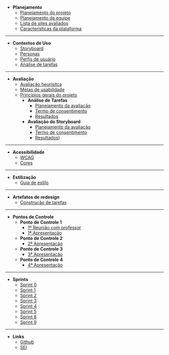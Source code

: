 - **Planejamento**
  - [Planejamento do projeto](./planning/project_planning.md)
  - [Planejamento da equipe](./planning/team_planning.md)
  - [Lista de sites avaliados](./planning/evaluated_sites.md)
  - [Características da plataforma](./planning/platform_features.md)

---

- **Contextos de Uso**
  - [Storyboard](./use_context/storyboards.md)
  - [Personas](./use_context/personas.md)
  - [Perfis de usuário](./use_context/user_profiles.md)
  - [Análise de tarefas](./use_context/tasks_analysis.md)

---

- **Avaliação**
  - [Avaliação heurísitca](./evaluation/heuristic_evaluation.md)
  - [Metas de usabilidade](./evaluation/usability_goals.md)
  - [Princípios gerais do projeto](./evaluation/project_general_principles.md)
    - **Análise de Tarefas**
      - [Planejamento da avaliação](./evaluation/task_analysis/planning.md)
      - [Termo de consentimento](./evaluation/task_analysis/consent_form.md)
      - [Resultados](./evaluation/task_analysis/results.md)
    - **Avaliação do Storyboard**
      - [Planejamento da avaliação](./evaluation/storyboard/planning.md)
      - [Termo de consentimento](./evaluation/storyboard/consent_form.md)
      - [Resultados](./evaluation/storyboard/results.md))

---

- **Acessibilidade**
  - [WCAG](./accessibility/WCAG.md)
  - [Cores](./accessibility/accessibility.md)

---

- **Estilização**
  - [Guia de estilo](./styling/style_guide.md)

---

- **Artefatos de redesign**
  - [Construção de tarefas](./redesign_artefacts/task_construction.md)

---

- **Pontos de Controle**
  - **Ponto de Controle 1**
    - [1º Reunião com professor](./meeting/PC1/professor_meeting_1.md)
    - [1ª Apresentação](./meeting/PC1/pc1_presentation.md)
  - **Ponto de Controle 2**
    - [2ª Apresentação](./meeting/PC2/pc2_presentation.md)
  - **Ponto de Controle 3**
    - [3ª Apresentação](./meeting/PC3/pc3_presentation.md)
  - **Ponto de Controle 4**
    - [4ª Apresentação](./meeting/PC4/pc4_presentation.md)

---

- **Sprints**
  - [Sprint 0](./meeting/PC1/sprint_0.md)
  - [Sprint 1](./meeting/PC1/sprint_1.md)
  - [Sprint 2](./meeting/PC2/sprint_2.md)
  - [Sprint 3](./meeting/PC2/sprint_3.md)
  - [Sprint 4](./meeting/PC3/sprint_4.md)
  - [Sprint 5](./meeting/PC3/sprint_5.md)
  - [Sprint 8](./meeting/PC5/sprint_8.md)
  - [Sprint 9](./meeting/PC5/sprint_9.md)

---

- **Links**
  - [Github](https://github.com/Interacao-Humano-Computador/2020.1-SEI)
  - [SEI](https://sei.df.gov.br/sip/login.php?sigla_orgao_sistema=GDF&sigla_sistema=SEI)
